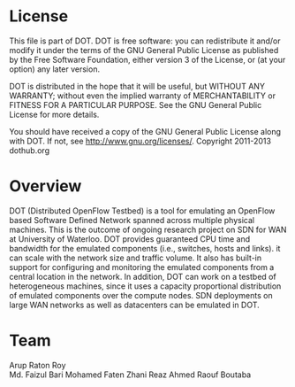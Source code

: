 License
====================================================================================================================
This file is part of DOT.
   DOT is free software: you can redistribute it and/or modify
   it under the terms of the GNU General Public License as published by
   the Free Software Foundation, either version 3 of the License, or
   (at your option) any later version.

   DOT is distributed in the hope that it will be useful,
   but WITHOUT ANY WARRANTY; without even the implied warranty of
   MERCHANTABILITY or FITNESS FOR A PARTICULAR PURPOSE.  See the
   GNU General Public License for more details.

   You should have received a copy of the GNU General Public License
   along with DOT.  If not, see <http://www.gnu.org/licenses/>.
Copyright 2011-2013 dothub.org


Overview
====================================================================================================================

DOT (Distributed OpenFlow Testbed) is a tool for emulating an OpenFlow based Software Defined Network spanned across multiple physical machines. This is the outcome of ongoing research project on SDN for WAN at University of Waterloo. DOT provides guaranteed CPU time and bandwidth for the emulated components (i.e., switches, hosts and links). it can scale with the network size and traffic volume. It also has built-in support for configuring and monitoring the emulated components from a central location in the network. In addition, DOT can work on a testbed of heterogeneous machines, since it uses a capacity proportional distribution of emulated components over the compute nodes. SDN deployments on large WAN networks as well as datacenters can be emulated in DOT.


Team
====================================================================================================================
Arup Raton Roy<br/>
Md. Faizul Bari
Mohamed Faten Zhani
Reaz Ahmed
Raouf Boutaba
